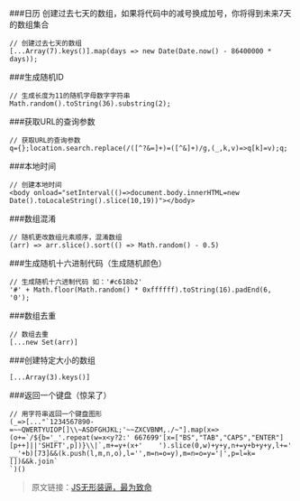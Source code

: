 ###日历
创建过去七天的数组，如果将代码中的减号换成加号，你将得到未来7天的数组集合
```
// 创建过去七天的数组
[...Array(7).keys()].map(days => new Date(Date.now() - 86400000 * days));
```
###生成随机ID
```
// 生成长度为11的随机字母数字字符串
Math.random().toString(36).substring(2);
```
###获取URL的查询参数
```
// 获取URL的查询参数
q={};location.search.replace(/([^?&=]+)=([^&]+)/g,(_,k,v)=>q[k]=v);q;
```
###本地时间
```
// 创建本地时间
<body onload="setInterval(()=>document.body.innerHTML=new Date().toLocaleString().slice(10,19))"></body>
```
###数组混淆
```
// 随机更改数组元素顺序，混淆数组
(arr) => arr.slice().sort(() => Math.random() - 0.5)
```
###生成随机十六进制代码（生成随机颜色）
```
// 生成随机十六进制代码 如：'#c618b2'
'#' + Math.floor(Math.random() * 0xffffff).toString(16).padEnd(6, '0');
```
###数组去重
```
// 数组去重
[...new Set(arr)]
```
###创建特定大小的数组
```
[...Array(3).keys()]
```
###返回一个键盘（惊呆了）
```
// 用字符串返回一个键盘图形
(_=>[..."`1234567890-=~~QWERTYUIOP[]\\~ASDFGHJKL;'~~ZXCVBNM,./~"].map(x=>(o+=`/${b='_'.repeat(w=x<y?2:' 667699'[x=["BS","TAB","CAPS","ENTER"][p++]||'SHIFT',p])}\\|`,m+=y+(x+'    ').slice(0,w)+y+y,n+=y+b+y+y,l+=' __'+b)[73]&&(k.push(l,m,n,o),l='',m=n=o=y),m=n=o=y='|',p=l=k=[])&&k.join`
`)()
```
> 原文链接：[JS无形装逼，最为致命](https://juejin.im/post/5cc55eb5e51d456e577f93f0)
